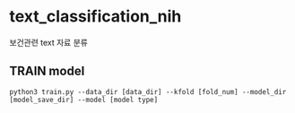 # text_classification_nih
보건관련 text 자료 분류

## TRAIN model
    python3 train.py --data_dir [data_dir] --kfold [fold_num] --model_dir [model_save_dir] --model [model type]